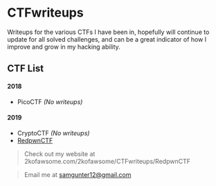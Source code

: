 # CTFwriteups
Writeups for the various CTFs I have been in, hopefully will continue to update for all solved challenges, and can be a great indicator of how I improve and grow in my hacking ability.

## CTF List
#### 2018
* PicoCTF _(No writeups)_
#### 2019
* CryptoCTF _(No writeups)_
* [RedpwnCTF](RedpwnCTF)





>Check out my website at 2kofawsome.com/2kofawsome/CTFwriteups/RedpwnCTF

>Email me at samgunter12@gmail.com
